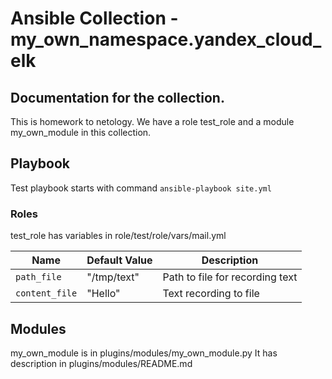 # Ansible Collection - my_own_namespace.yandex_cloud_elk

## Documentation for the collection.
This is homework to netology. We have a role test_role and a module my_own_module in this collection.

## Playbook
Test playbook starts with command ```ansible-playbook site.yml```

### Roles
test_role has variables in role/test/role/vars/mail.yml

| Name           | Default Value | Description                     |
| -------------- | ------------- |---------------------------------|
| `path_file` | "/tmp/text" | Path to file for recording text |
| `content_file` | "Hello" | Text recording to file          |

## Modules
my_own_module is in plugins/modules/my_own_module.py
It has description in plugins/modules/README.md
